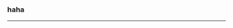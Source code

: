 <!--
 * @Autor: za-wangxuezhong
 * @Date: 2020-10-08 04:12:06
 * @LastEditors: za-wangxuezhong
 * @LastEditTime: 2020-10-08 06:35:20
 * @Description:
 * @ToDo:
 * @JiraID: SOMPO-
-->
### haha
------
